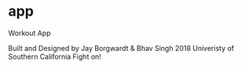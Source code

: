 # app
Workout App

Built and Designed by Jay Borgwardt & Bhav Singh 2018
Univeristy of Southern California 
Fight on!

